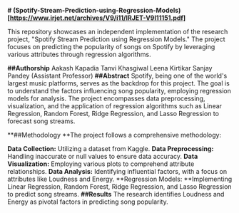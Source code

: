 **# (Spotify-Stream-Prediction-using-Regression-Models)[https://www.irjet.net/archives/V9/i11/IRJET-V9I11151.pdf]**

This repository showcases an independent implementation of the research project, "Spotify Stream Prediction using Regression Models." The project focuses on predicting the popularity of songs on Spotify by leveraging various attributes through regression algorithms.

**##Authorship**
Aakash Kapadia
Tanvi Khasgiwal
Leena Kirtikar
Sanjay Pandey (Assistant Professor)
**##Abstract**
Spotify, being one of the world's largest music platforms, serves as the backdrop for this project. The goal is to understand the factors influencing song popularity, employing regression models for analysis. The project encompasses data preprocessing, visualization, and the application of regression algorithms such as Linear Regression, Random Forest, Ridge Regression, and Lasso Regression to forecast song streams.

**##Methodology
**The project follows a comprehensive methodology:

**Data Collection:** Utilizing a dataset from Kaggle.
**Data Preprocessing:** Handling inaccurate or null values to ensure data accuracy.
**Data Visualization:** Employing various plots to comprehend attribute relationships.
**Data Analysis:** Identifying influential factors, with a focus on attributes like Loudness and Energy.
**Regression Models: **Implementing Linear Regression, Random Forest, Ridge Regression, and Lasso Regression to predict song streams.
**##Results**
The research identifies Loudness and Energy as pivotal factors in predicting song popularity.
